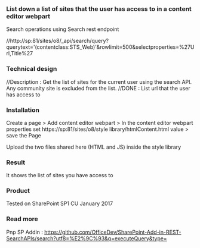 ### List down a list of sites that the user has access to in a content editor webpart
Search operations using Search rest endpoint

//http://sp:81/sites/o8/_api/search/query?querytext='(contentclass:STS_Web)'&rowlimit=500&selectproperties=%27Url,Title%27

### Technical design 

//Description : Get the list of sites for the current user using the search API. Any community site is excluded from the list.
//DONE : List url that the user has access to

### Installation

Create a page > Add content editor webpart > In the content editor webpart properties set https://sp:81/sites/o8/style library/htmlContent.html value > save the Page

Upload the two files shared here (HTML and JS) inside the style library

### Result

It shows the list of sites you have access to

### Product

Tested on SharePoint SP1 CU January 2017

### Read more

Pnp SP Addin : https://github.com/OfficeDev/SharePoint-Add-in-REST-SearchAPIs/search?utf8=%E2%9C%93&q=executeQuery&type=

